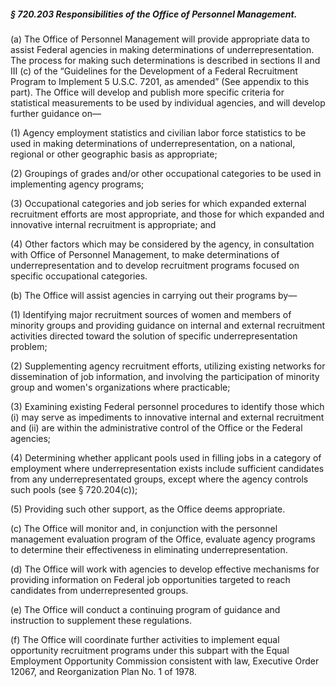 ##### § 720.203 Responsibilities of the Office of Personnel Management. #####

(a) The Office of Personnel Management will provide appropriate data to assist Federal agencies in making determinations of underrepresentation. The process for making such determinations is described in sections II and III (c) of the “Guidelines for the Development of a Federal Recruitment Program to Implement 5 U.S.C. 7201, as amended” (See appendix to this part). The Office will develop and publish more specific criteria for statistical measurements to be used by individual agencies, and will develop further guidance on—

(1) Agency employment statistics and civilian labor force statistics to be used in making determinations of underrepresentation, on a national, regional or other geographic basis as appropriate;

(2) Groupings of grades and/or other occupational categories to be used in implementing agency programs;

(3) Occupational categories and job series for which expanded external recruitment efforts are most appropriate, and those for which expanded and innovative internal recruitment is appropriate; and

(4) Other factors which may be considered by the agency, in consultation with Office of Personnel Management, to make determinations of underrepresentation and to develop recruitment programs focused on specific occupational categories.

(b) The Office will assist agencies in carrying out their programs by—

(1) Identifying major recruitment sources of women and members of minority groups and providing guidance on internal and external recruitment activities directed toward the solution of specific underrepresentation problem;

(2) Supplementing agency recruitment efforts, utilizing existing networks for dissemination of job information, and involving the participation of minority group and women's organizations where practicable;

(3) Examining existing Federal personnel procedures to identify those which (i) may serve as impediments to innovative internal and external recruitment and (ii) are within the administrative control of the Office or the Federal agencies;

(4) Determining whether applicant pools used in filling jobs in a category of employment where underrepresentation exists include sufficient candidates from any underrepresentated groups, except where the agency controls such pools (see § 720.204(c));

(5) Providing such other support, as the Office deems appropriate.

(c) The Office will monitor and, in conjunction with the personnel management evaluation program of the Office, evaluate agency programs to determine their effectiveness in eliminating underrepresentation.

(d) The Office will work with agencies to develop effective mechanisms for providing information on Federal job opportunities targeted to reach candidates from underrepresented groups.

(e) The Office will conduct a continuing program of guidance and instruction to supplement these regulations.

(f) The Office will coordinate further activities to implement equal opportunity recruitment programs under this subpart with the Equal Employment Opportunity Commission consistent with law, Executive Order 12067, and Reorganization Plan No. 1 of 1978.